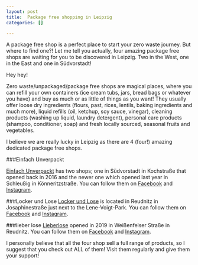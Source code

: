 ```yaml
---
layout: post
title:  Package free shopping in Leipzig
categories: []

---
```

A package free shop is a perfect place to start your zero waste journey. But where to find one?! Let me tell you actually, four amazing package free shops are waiting for you to be discovered in Leipzig. Two in the West, one in the East and one in Südvorstadt! 

Hey hey!

Zero waste/unpackaged/package free shops are magical places, where you can refill your own containers (ice cream tubs, jars, bread bags or whatever you have) and buy as much or as little of things as you want! They usually offer loose dry ingredients (flours, past, rices, lentils, baking ingredients and much more), liquid refills (oil, ketchup, soy sauce, vinegar), cleaning products (washing up liquid, laundry detergent), personal care products (shampoo, conditioner, soap) and fresh locally sourced, seasonal fruits and vegetables.

I believe we are really lucky in Leipzig as there are 4 (four!) amazing dedicated package free shops.

###Einfach Unverpackt

[Einfach Unverpackt](https://www.einfach-unverpackt.de/) has two shops; one in Südvorstadt in Kochstraße that opened back in 2016 and the newer one which opened last year in Schleußig in Könneritzstraße. You can follow them on [Facebook](https://www.facebook.com/EinfachUnverpackt/) and [Instagram](https://www.instagram.com/einfachunverpackt/).

###Locker und Lose
[Locker und Lose](https://locker-lose.de/) is located in Reudnitz in Josaphinestraße just next to the Lene-Voigt-Park. You can follow them on [Facebook](https://www.facebook.com/lockerloseleipzig/) and [Instagram](https://www.instagram.com/lockerloseleipzig/).

###lieber lose
[Lieberlose](https://www.lieberlose.de/) opened in 2019 in Weißenfelser Straße in Reudnitz. You can follow them on [Facebook](facebook.com/lieberlose) and [Instagram](www.instagram.com/lieberlose).

I personally believe that all the four shop sell a full range of products, so I suggest that you check out ALL of them! Visit them regularly and give them your support!




